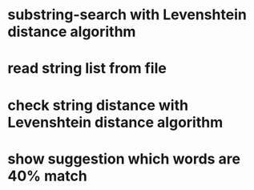 # substring-search with Levenshtein distance algorithm
# read string list from file
# check string distance with Levenshtein distance algorithm
# show suggestion which words are 40% match
